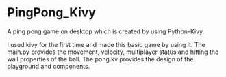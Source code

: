 # PingPong_Kivy
A ping pong game on desktop which is created by using Python-Kivy.

I used kivy for the first time and made this basic game by using it. 
The main.py provides the movement, velocity, multiplayer status and hitting the wall properties of the ball.
The pong.kv provides the design of the playground and components. 


